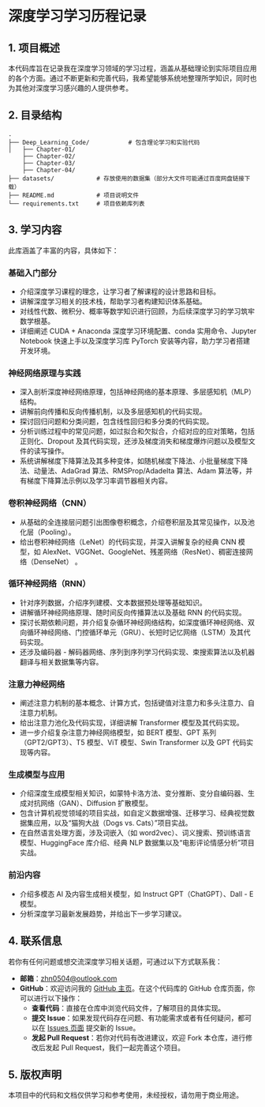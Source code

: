 # 深度学习学习历程记录

## 1. 项目概述
本代码库旨在记录我在深度学习领域的学习过程，涵盖从基础理论到实际项目应用的各个方面。通过不断更新和完善代码，我希望能够系统地整理所学知识，同时也为其他对深度学习感兴趣的人提供参考。

## 2. 目录结构
```plaintext
.
├── Deep_Learning_Code/           # 包含理论学习和实验代码
│   ├── Chapter-01/
    ├── Chapter-02/
    ├── Chapter-03/
    ├── Chapter-04/
├── datasets/            # 存放使用的数据集（部分大文件可能通过百度网盘链接下载）
├── README.md            # 项目说明文件
└── requirements.txt     # 项目依赖库列表
```

## 3. 学习内容 
此库涵盖了丰富的内容，具体如下：  

### 基础入门部分  
- 介绍深度学习课程的理念，让学习者了解课程的设计思路和目标。  
- 讲解深度学习相关的技术栈，帮助学习者构建知识体系基础。  
- 对线性代数、微积分、概率等数学知识进行回顾，为后续深度学习的学习筑牢数学根基。  
- 详细阐述 CUDA + Anaconda 深度学习环境配置、conda 实用命令、Jupyter Notebook 快速上手以及深度学习库 PyTorch 安装等内容，助力学习者搭建开发环境。  

### 神经网络原理与实践  
- 深入剖析深度神经网络原理，包括神经网络的基本原理、多层感知机（MLP）结构。  
- 讲解前向传播和反向传播机制，以及多层感知机的代码实现。  
- 探讨回归问题和分类问题，包含线性回归和多分类的代码实现。  
- 分析训练过程中的常见问题，如过拟合和欠拟合，介绍对应的应对策略，包括正则化、Dropout 及其代码实现，还涉及梯度消失和梯度爆炸问题以及模型文件的读写操作。  
- 系统讲解梯度下降算法及其多种变体，如随机梯度下降法、小批量梯度下降法、动量法、AdaGrad 算法、RMSProp/Adadelta 算法、Adam 算法等，并有梯度下降算法示例以及学习率调节器相关内容。  

### 卷积神经网络（CNN）  
- 从基础的全连接层问题引出图像卷积概念，介绍卷积层及其常见操作，以及池化层（Pooling）。  
- 给出卷积神经网络（LeNet）的代码实现，并深入讲解复杂的经典 CNN 模型，如 AlexNet、VGGNet、GoogleNet、残差网络（ResNet）、稠密连接网络（DenseNet） 。  

### 循环神经网络（RNN）  
- 针对序列数据，介绍序列建模、文本数据预处理等基础知识。  
- 讲解循环神经网络原理、随时间反向传播算法以及基础 RNN 的代码实现。  
- 探讨长期依赖问题，并介绍复杂循环神经网络结构，如深度循环神经网络、双向循环神经网络、门控循环单元（GRU）、长短时记忆网络（LSTM）及其代码实现。  
- 还涉及编码器 - 解码器网络、序列到序列学习代码实现、束搜索算法以及机器翻译与相关数据集等内容。  

### 注意力神经网络  
- 阐述注意力机制的基本概念、计算方式，包括键值对注意力和多头注意力、自注意力机制。  
- 给出注意力池化及代码实现，详细讲解 Transformer 模型及其代码实现。  
- 进一步介绍复杂注意力神经网络模型，如 BERT 模型、GPT 系列（GPT2/GPT3）、T5 模型、ViT 模型、Swin Transformer 以及 GPT 代码实现等内容。  

### 生成模型与应用  
- 介绍深度生成模型相关知识，如蒙特卡洛方法、变分推断、变分自编码器、生成对抗网络（GAN）、Diffusion 扩散模型。  
- 包含计算机视觉领域的项目实战，如自定义数据增强、迁移学习、经典视觉数据集应用，以及“猫狗大战（Dogs vs. Cats）”项目实战。  
- 在自然语言处理方面，涉及词嵌入（如 word2vec）、词义搜索、预训练语言模型、HuggingFace 库介绍、经典 NLP 数据集以及“电影评论情感分析”项目实战。  

### 前沿内容  
- 介绍多模态 AI 及内容生成相关模型，如 Instruct GPT（ChatGPT）、Dall - E 模型。  
- 分析深度学习最新发展趋势，并给出下一步学习建议。  

## 4. 联系信息
若你有任何问题或想交流深度学习相关话题，可通过以下方式联系我：
- **邮箱**：[zhn0504@outlook.com](mailto:zhn0504@outlook.com)
- **GitHub**：欢迎访问我的 [GitHub 主页](https://github.com/zhn0504)。在这个代码库的 GitHub 仓库页面，你可以进行以下操作：
    - **查看代码**：直接在仓库中浏览代码文件，了解项目的具体实现。
    - **提交 Issue**：如果发现代码存在问题、有功能需求或者有任何疑问，都可以在 [Issues 页面](https://github.com/your_github_username/your_repo_name/issues) 提交新的 Issue。
    - **发起 Pull Request**：若你对代码有改进建议，欢迎 Fork 本仓库，进行修改后发起 Pull Request，我们一起完善这个项目。
 
## 5. 版权声明
本项目中的代码和文档仅供学习和参考使用，未经授权，请勿用于商业用途。

